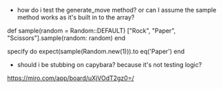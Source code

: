 - how do i test the generate_move method? or can I assume the sample method works as it's built in to the array?

def sample(random = Random::DEFAULT)
  ["Rock", "Paper", "Scissors"].sample(random: random)
end

specify do
  expect(sample(Random.new(1))).to eq('Paper')
end

 - should i be stubbing on capybara? because it's not testing logic?

 https://miro.com/app/board/uXjVOdT2gz0=/